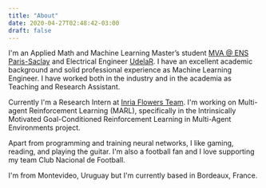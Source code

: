 ```yaml
---
title: "About"
date: 2020-04-27T02:48:42-03:00
draft: false
---
```


I'm an Applied Math and Machine Learning Master’s student [MVA @ ENS Paris-Saclay](https://www.master-mva.com/) and Electrical Engineer [UdelaR](https://www.fing.edu.uy/carreras/grado/ingenieriaelectrica). I have an excellent academic background and
solid professional experience as Machine Learning Engineer. I have worked both in the industry and in the academia as
Teaching and Research Assistant.

Currently I'm a Research Intern at [Inria Flowers Team](https://flowers.inria.fr/). I'm working on Multi-agent Reinforcement Learning (MARL), specifically in the Intrinsically Motivated Goal-Conditioned Reinforcement Learning in Multi-Agent Environments project.

Apart from programming and training neural networks, I like gaming, reading, and playing the guitar. I'm also a football fan and I love supporting my team Club Nacional de Football.

I'm from Montevideo, Uruguay but I'm currently based in Bordeaux, France.